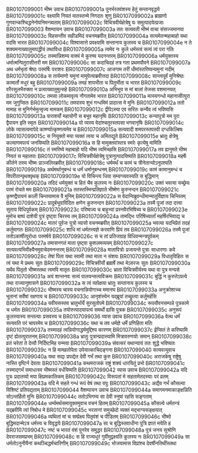 BR0107099001	भीष्म उवाच
BR0107099001a	पुनर्भरतवंशस्य हेतुं सन्तानवृद्धये
BR0107099001c	वक्ष्यामि नियतं मातस्तन्मे निगदतः शृणु
BR0107099002a	ब्राह्मणो गुणवान्कश्चिद्धनेनोपनिमन्त्र्यताम्
BR0107099002c	विचित्रवीर्यक्षेत्रेषु यः समुत्पादयेत्प्रजाः
BR0107099003	वैशम्पायन उवाच
BR0107099003a	ततः सत्यवती भीष्मं वाचा संसज्जमानया
BR0107099003c	विहसन्तीव सव्रीडमिदं वचनमब्रवीत्
BR0107099004a	सत्यमेतन्महाबाहो यथा वदसि भारत
BR0107099004c	विश्वासात्ते प्रवक्ष्यामि सन्तानाय कुलस्य च
BR0107099004e	न ते शक्यमनाख्यातुमापद्धीयं तथाविधा
BR0107099005a	त्वमेव नः कुले धर्मस्त्वं सत्यं त्वं परा गतिः
BR0107099005c	तस्मान्निशम्य वाक्यं मे कुरुष्व यदनन्तरम्
BR0107099006a	धर्मयुक्तस्य धर्मात्मन्पितुरासीत्तरी मम
BR0107099006c	सा कदाचिदहं तत्र गता प्रथमयौवने
BR0107099007a	अथ धर्मभृतां श्रेष्ठः परमर्षिः पराशरः
BR0107099007c	आजगाम तरीं धीमांस्तरिष्यन्यमुनां नदीम्
BR0107099008a	स तार्यमाणो यमुनां मामुपेत्याब्रवीत्तदा
BR0107099008c	सान्त्वपूर्वं मुनिश्रेष्ठः कामार्तो मधुरं बहु
BR0107099009a	तमहं शापभीता च पितुर्भीता च भारत
BR0107099009c	वरैरसुलभैरुक्ता न प्रत्याख्यातुमुत्सहे
BR0107099010a	अभिभूय स मां बालां तेजसा वशमानयत्
BR0107099010c	तमसा लोकमावृत्य नौगतामेव भारत
BR0107099011a	मत्स्यगन्धो महानासीत्पुरा मम जुगुप्सितः
BR0107099011c	तमपास्य शुभं गन्धमिमं प्रादात्स मे मुनिः
BR0107099012a	ततो मामाह स मुनिर्गर्भमुत्सृज्य मामकम्
BR0107099012c	द्वीपेऽस्या एव सरितः कन्यैव त्वं भविष्यसि
BR0107099013a	पाराशर्यो महायोगी स बभूव महानृषिः
BR0107099013c	कन्यापुत्रो मम पुरा द्वैपायन इति स्मृतः
BR0107099014a	यो व्यस्य वेदांश्चतुरस्तपसा भगवानृषिः
BR0107099014c	लोके व्यासत्वमापेदे कार्ष्ण्यात्कृष्णत्वमेव च
BR0107099015a	सत्यवादी शमपरस्तपस्वी दग्धकिल्बिषः
BR0107099015c	स नियुक्तो मया व्यक्तं त्वया च अमितद्युते
BR0107099015e	भ्रातुः क्षेत्रेषु कल्याणमपत्यं जनयिष्यति
BR0107099016a	स हि मामुक्तवांस्तत्र स्मरेः कृत्येषु मामिति
BR0107099016c	तं स्मरिष्ये महाबाहो यदि भीष्म त्वमिच्छसि
BR0107099017a	तव ह्यनुमते भीष्म नियतं स महातपाः
BR0107099017c	विचित्रवीर्यक्षेत्रेषु पुत्रानुत्पादयिष्यति
BR0107099018a	महर्षेः कीर्तने तस्य भीष्मः प्राञ्जलिरब्रवीत्
BR0107099018c	धर्ममर्थं च कामं च त्रीनेतान्योऽनुपश्यति
BR0107099019a	अर्थमर्थानुबन्धं च धर्मं धर्मानुबन्धनम्
BR0107099019c	कामं कामानुबन्धं च विपरीतान्पृथक्पृथक्
BR0107099019e	यो विचिन्त्य धिया सम्यग्व्यवस्यति स बुद्धिमान्
BR0107099020a	तदिदं धर्मयुक्तं च हितं चैव कुलस्य नः
BR0107099020c	उक्तं भवत्या यच्छ्रेयः परमं रोचते मम
BR0107099021a	ततस्तस्मिन्प्रतिज्ञाते भीष्मेण कुरुनन्दन
BR0107099021c	कृष्णद्वैपायनं काली चिन्तयामास वै मुनिम्
BR0107099022a	स वेदान्विब्रुवन्धीमान्मातुर्विज्ञाय चिन्तितम्
BR0107099022c	प्रादुर्बभूवाविदितः क्षणेन कुरुनन्दन
BR0107099023a	तस्मै पूजां तदा दत्त्वा सुताय विधिपूर्वकम्
BR0107099023c	परिष्वज्य च बाहुभ्यां प्रस्नवैरभिषिच्य च
BR0107099023e	मुमोच बाष्पं दाशेयी पुत्रं दृष्ट्वा चिरस्य तम्
BR0107099024a	तामद्भिः परिषिच्यार्तां महर्षिरभिवाद्य च
BR0107099024c	मातरं पूर्वजः पुत्रो व्यासो वचनमब्रवीत्
BR0107099025a	भवत्या यदभिप्रेतं तदहं कर्तुमागतः
BR0107099025c	शाधि मां धर्मतत्त्वज्ञे करवाणि प्रियं तव
BR0107099026a	तस्मै पूजां ततोऽकार्षीत्पुरोधाः परमर्षये
BR0107099026c	स च तां प्रतिजग्राह विधिवन्मन्त्रपूर्वकम्
BR0107099027a	तमासनगतं माता पृष्ट्वा कुशलमव्ययम्
BR0107099027c	सत्यवत्यभिवीक्ष्यैनमुवाचेदमनन्तरम्
BR0107099028a	मातापित्रोः प्रजायन्ते पुत्राः साधारणाः कवे
BR0107099028c	तेषां पिता यथा स्वामी तथा माता न संशयः
BR0107099029a	विधातृविहितः स त्वं यथा मे प्रथमः सुतः
BR0107099029c	विचित्रवीर्यो ब्रह्मर्षे तथा मेऽवरजः सुतः
BR0107099030a	यथैव पितृतो भीष्मस्तथा त्वमपि मातृतः
BR0107099030c	भ्राता विचित्रवीर्यस्य यथा वा पुत्र मन्यसे
BR0107099031a	अयं शान्तनवः सत्यं पालयन्सत्यविक्रमः
BR0107099031c	बुद्धिं न कुरुतेऽपत्ये तथा राज्यानुशासने
BR0107099032a	स त्वं व्यपेक्षया भ्रातुः सन्तानाय कुलस्य च
BR0107099032c	भीष्मस्य चास्य वचनान्नियोगाच्च ममानघ
BR0107099033a	अनुक्रोशाच्च भूतानां सर्वेषां रक्षणाय च
BR0107099033c	आनृशंस्येन यद्ब्रूयां तच्छ्रुत्वा कर्तुमर्हसि
BR0107099034a	यवीयसस्तव भ्रातुर्भार्ये सुरसुतोपमे
BR0107099034c	रूपयौवनसम्पन्ने पुत्रकामे च धर्मतः
BR0107099035a	तयोरुत्पादयापत्यं समर्थो ह्यसि पुत्रक
BR0107099035c	अनुरूपं कुलस्यास्य सन्तत्याः प्रसवस्य च
BR0107099036	व्यास उवाच
BR0107099036a	वेत्थ धर्मं सत्यवति परं चापरमेव च
BR0107099036c	यथा च तव धर्मज्ञे धर्मे प्रणिहिता मतिः
BR0107099037a	तस्मादहं त्वन्नियोगाद्धर्ममुद्दिश्य कारणम्
BR0107099037c	ईप्सितं ते करिष्यामि दृष्टं ह्येतत्पुरातनम्
BR0107099038a	भ्रातुः पुत्रान्प्रदास्यामि मित्रावरुणयोः समान्
BR0107099038c	व्रतं चरेतां ते देव्यौ निर्दिष्टमिह यन्मया
BR0107099039a	संवत्सरं यथान्यायं ततः शुद्धे भविष्यतः
BR0107099039c	न हि मामव्रतोपेता उपेयात्काचिदङ्गना
BR0107099040	सत्यवत्युवाच
BR0107099040a	यथा सद्यः प्रपद्येत देवी गर्भं तथा कुरु
BR0107099040c	अराजकेषु राष्ट्रेषु नास्ति वृष्टिर्न देवताः
BR0107099041a	कथमराजकं राष्ट्रं शक्यं धारयितुं प्रभो
BR0107099041c	तस्माद्गर्भं समाधत्स्व भीष्मस्तं वर्धयिष्यति
BR0107099042	व्यास उवाच
BR0107099042a	यदि पुत्रः प्रदातव्यो मया क्षिप्रमकालिकम्
BR0107099042c	विरूपतां मे सहतामेतदस्याः परं व्रतम्
BR0107099043a	यदि मे सहते गन्धं रूपं वेषं तथा वपुः
BR0107099043c	अद्यैव गर्भं कौसल्या विशिष्टं प्रतिपद्यताम्
BR0107099044	वैशम्पायन उवाच
BR0107099044a	समागमनमाकाङ्क्षन्निति सोऽन्तर्हितो मुनिः
BR0107099044c	ततोऽभिगम्य सा देवी स्नुषां रहसि सङ्गताम्
BR0107099044e	धर्म्यमर्थसमायुक्तमुवाच वचनं हितम्
BR0107099045a	कौसल्ये धर्मतन्त्रं यद्ब्रवीमि त्वां निबोध मे
BR0107099045c	भरतानां समुच्छेदो व्यक्तं मद्भाग्यसङ्क्षयात्
BR0107099046a	व्यथितां मां च सम्प्रेक्ष्य पितृवंशं च पीडितम्
BR0107099046c	भीष्मो बुद्धिमदान्मेऽत्र धर्मस्य च विवृद्धये
BR0107099047a	सा च बुद्धिस्तवाधीना पुत्रि ज्ञातं मयेति ह
BR0107099047c	नष्टं च भारतं वंशं पुनरेव समुद्धर
BR0107099048a	पुत्रं जनय सुश्रोणि देवराजसमप्रभम्
BR0107099048c	स हि राज्यधुरं गुर्वीमुद्वक्ष्यति कुलस्य नः
BR0107099049a	सा धर्मतोऽनुनीयैनां कथञ्चिद्धर्मचारिणीम्
BR0107099049c	भोजयामास विप्रांश्च देवर्षीनतिथींस्तथा
